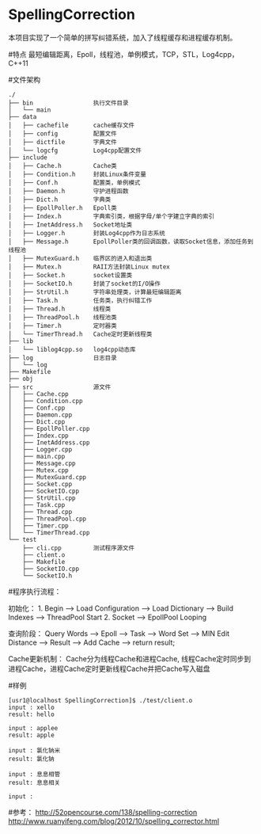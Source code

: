 # SpellingCorrection
本项目实现了一个简单的拼写纠错系统，加入了线程缓存和进程缓存机制。

#特点
最短编辑距离，Epoll，线程池，单例模式，TCP，STL，Log4cpp，C++11

#文件架构
```
./
├── bin 				执行文件目录
│   └── main
├── data
│   ├── cachefile 		cache缓存文件
│   ├── config 			配置文件
│   ├── dictfile 		字典文件
│   └── logcfg 			Log4cpp配置文件
├── include
│   ├── Cache.h 		Cache类
│   ├── Condition.h 	封装Linux条件变量
│   ├── Conf.h 			配置类，单例模式
│   ├── Daemon.h 		守护进程函数
│   ├── Dict.h 			字典类
│   ├── EpollPoller.h 	Epoll类
│   ├── Index.h 		字典索引类，根据字母/单个字建立字典的索引
│   ├── InetAddress.h 	Socket地址类
│   ├── Logger.h 		封装Log4cpp作为日志系统
│   ├── Message.h 		EpollPoller类的回调函数，读取Socket信息，添加任务到线程池
│   ├── MutexGuard.h 	临界区的进入和退出类
│   ├── Mutex.h 		RAII方法封装Linux mutex
│   ├── Socket.h 		socket设置类
│   ├── SocketIO.h 		封装了socket的I/O操作
│   ├── StrUtil.h 		字符串处理类，计算最短编辑距离
│   ├── Task.h 			任务类，执行纠错工作
│   ├── Thread.h 		线程类
│   ├── ThreadPool.h 	线程池类
│   ├── Timer.h 		定时器类
│   └── TimerThread.h 	Cache定时更新线程类
├── lib
│   └── liblog4cpp.so 	log4cpp动态库
├── log 				日志目录
│   └── log
├── Makefile
├── obj
├── src 				源文件
│   ├── Cache.cpp
│   ├── Condition.cpp
│   ├── Conf.cpp
│   ├── Daemon.cpp
│   ├── Dict.cpp
│   ├── EpollPoller.cpp
│   ├── Index.cpp
│   ├── InetAddress.cpp
│   ├── Logger.cpp
│   ├── main.cpp
│   ├── Message.cpp
│   ├── Mutex.cpp
│   ├── MutexGuard.cpp
│   ├── Socket.cpp
│   ├── SocketIO.cpp
│   ├── StrUtil.cpp
│   ├── Task.cpp
│   ├── Thread.cpp
│   ├── ThreadPool.cpp
│   ├── Timer.cpp
│   └── TimerThread.cpp
└── test
    ├── cli.cpp 		测试程序源文件
    ├── client.o
    ├── Makefile
    ├── SocketIO.cpp
    └── SocketIO.h

```
#程序执行流程：


初始化：
1. 
Begin ——> Load Configuration ——> Load Dictionary ——> Build Indexes ——>  ThreadPool Start 
2. 
Socket ——> EpollPool Looping

查询阶段：
Query Words ——> Epoll ——> Task ——> Word Set ——> MIN Edit Distance  ——> Result ——> Add Cache ——> return result;

Cache更新机制：
Cache分为线程Cache和进程Cache, 线程Cache定时同步到进程Cache，进程Cache定时更新线程Cache并把Cache写入磁盘

#样例
```
[usr1@localhost SpellingCorrection]$ ./test/client.o 
input : xello
result: hello

input : applee
result: apple

input : 氯化钠米
result: 氯化钠

input : 息息相管
result: 息息相关

input : 

```

#参考：
http://52opencourse.com/138/spelling-correction
http://www.ruanyifeng.com/blog/2012/10/spelling_corrector.html

